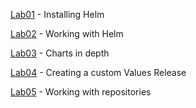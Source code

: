 [Lab01](Lab01.md) - Installing Helm

[Lab02](Lab02.md) - Working with Helm

[Lab03](Lab03.md) - Charts in depth

[Lab04](Lab04.md) - Creating a custom Values Release

[Lab05](Lab05.md) - Working with repositories

